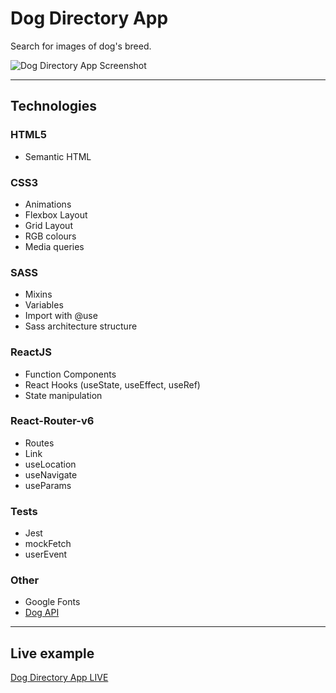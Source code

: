 # Dog Directory App

Search for images of dog's breed.

![Dog Directory App Screenshot](https://small-projects.s3.eu-west-2.amazonaws.com/dog_directory/capture.jpg)

---

## Technologies

### HTML5

* Semantic HTML

### CSS3

* Animations
* Flexbox Layout
* Grid Layout
* RGB colours
* Media queries

### SASS

* Mixins
* Variables
* Import with @use
* Sass architecture structure

### ReactJS

* Function Components
* React Hooks (useState, useEffect, useRef)
* State manipulation

### React-Router-v6

* Routes
* Link
* useLocation
* useNavigate
* useParams

### Tests

* Jest
* mockFetch
* userEvent

### Other

* Google Fonts
* [Dog API](https://dog.ceo/dog-api/)

---

## Live example

[Dog Directory App LIVE](https://react-dog-direct-live-200223.netlify.app/)
